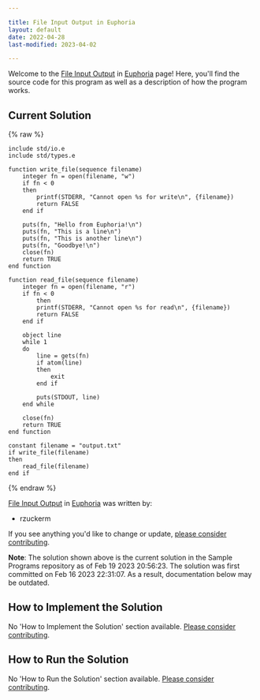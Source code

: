 ```yaml
---

title: File Input Output in Euphoria
layout: default
date: 2022-04-28
last-modified: 2023-04-02

---
```


Welcome to the [File Input Output](https://sampleprograms.io/projects/file-input-output) in [Euphoria](https://sampleprograms.io/languages/euphoria) page! Here, you'll find the source code for this program as well as a description of how the program works.

## Current Solution

{% raw %}

```euphoria
include std/io.e
include std/types.e

function write_file(sequence filename)
    integer fn = open(filename, "w")
    if fn < 0
    then
        printf(STDERR, "Cannot open %s for write\n", {filename})
        return FALSE
    end if

    puts(fn, "Hello from Euphoria!\n")
    puts(fn, "This is a line\n")
    puts(fn, "This is another line\n")
    puts(fn, "Goodbye!\n")
    close(fn)
    return TRUE
end function

function read_file(sequence filename)
    integer fn = open(filename, "r")
    if fn < 0
        then
        printf(STDERR, "Cannot open %s for read\n", {filename})
        return FALSE
    end if

    object line
    while 1
    do
        line = gets(fn)
        if atom(line)
        then
            exit
        end if

        puts(STDOUT, line)
    end while

    close(fn)
    return TRUE
end function

constant filename = "output.txt"
if write_file(filename)
then
    read_file(filename)
end if
```

{% endraw %}

[File Input Output](https://sampleprograms.io/projects/file-input-output) in [Euphoria](https://sampleprograms.io/languages/euphoria) was written by:

- rzuckerm

If you see anything you'd like to change or update, [please consider contributing](https://github.com/TheRenegadeCoder/sample-programs).

**Note**: The solution shown above is the current solution in the Sample Programs repository as of Feb 19 2023 20:56:23. The solution was first committed on Feb 16 2023 22:31:07. As a result, documentation below may be outdated.

## How to Implement the Solution

No 'How to Implement the Solution' section available. [Please consider contributing](https://github.com/TheRenegadeCoder/sample-programs-website).

## How to Run the Solution

No 'How to Run the Solution' section available. [Please consider contributing](https://github.com/TheRenegadeCoder/sample-programs-website).